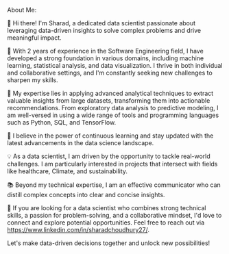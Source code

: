 About Me:

👋 Hi there! I'm Sharad, a dedicated data scientist passionate about leveraging data-driven insights to solve complex problems and drive meaningful impact. 

💼 With 2 years of experience in the Software Engineering field, I have developed a strong foundation in various domains, including machine learning, statistical analysis, and data visualization. I thrive in both individual and collaborative settings, and I'm constantly seeking new challenges to sharpen my skills.

🔬 My expertise lies in applying advanced analytical techniques to extract valuable insights from large datasets, transforming them into actionable recommendations. From exploratory data analysis to predictive modeling, I am well-versed in using a wide range of tools and programming languages such as Python, SQL, and TensorFlow.

🌱 I believe in the power of continuous learning and stay updated with the latest advancements in the data science landscape.

💡 As a data scientist, I am driven by the opportunity to tackle real-world challenges. I am particularly interested in projects that intersect with fields like healthcare, Climate, and sustainability.

📚 Beyond my technical expertise, I am an effective communicator who can distill complex concepts into clear and concise insights. 

🌟 If you are looking for a data scientist who combines strong technical skills, a passion for problem-solving, and a collaborative mindset, I'd love to connect and explore potential opportunities. Feel free to reach out via https://www.linkedin.com/in/sharadchoudhury27/.

Let's make data-driven decisions together and unlock new possibilities!




